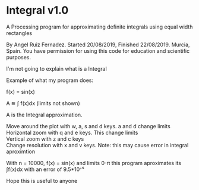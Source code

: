 # Integral v1.0
A Processing program for approximating definite integrals using equal width rectangles

By Angel Ruiz Fernadez. Started 20/08/2019, Finished 22/08/2019. Murcia, Spain.
You have permission for using this code for education and scientific purposes.

I'm not going to explain what is a Integral

Example of what my program does:

f(x) = sin(x)

A ≅ ∫ f(x)dx  (limits not shown)

A is the Integral approximation.

Move around the plot with w, a, s and d keys. a and d change limits     
Horizontal zoom with q and e keys. This change limits    
Vertical zoom with z and c keys     
Change resolution with x and v keys. Note: this may cause error in integral aproximtion     

With n = 10000, f(x) = sin(x) and limits 0-π this program aproximates its ∫f(x)dx with an error of 9.5*10⁻⁵

Hope this is useful to anyone
